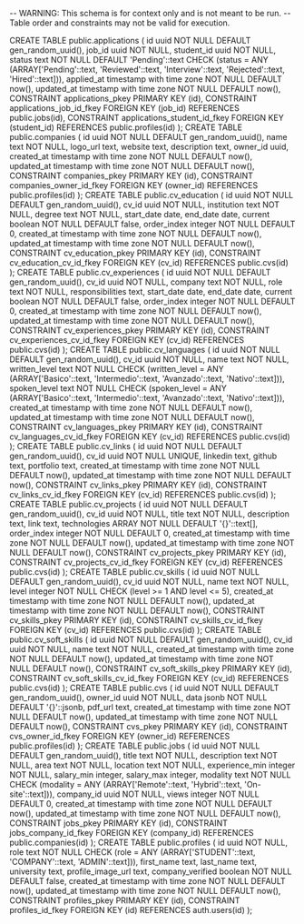 -- WARNING: This schema is for context only and is not meant to be run.
-- Table order and constraints may not be valid for execution.

CREATE TABLE public.applications (
  id uuid NOT NULL DEFAULT gen_random_uuid(),
  job_id uuid NOT NULL,
  student_id uuid NOT NULL,
  status text NOT NULL DEFAULT 'Pending'::text CHECK (status = ANY (ARRAY['Pending'::text, 'Reviewed'::text, 'Interview'::text, 'Rejected'::text, 'Hired'::text])),
  applied_at timestamp with time zone NOT NULL DEFAULT now(),
  updated_at timestamp with time zone NOT NULL DEFAULT now(),
  CONSTRAINT applications_pkey PRIMARY KEY (id),
  CONSTRAINT applications_job_id_fkey FOREIGN KEY (job_id) REFERENCES public.jobs(id),
  CONSTRAINT applications_student_id_fkey FOREIGN KEY (student_id) REFERENCES public.profiles(id)
);
CREATE TABLE public.companies (
  id uuid NOT NULL DEFAULT gen_random_uuid(),
  name text NOT NULL,
  logo_url text,
  website text,
  description text,
  owner_id uuid,
  created_at timestamp with time zone NOT NULL DEFAULT now(),
  updated_at timestamp with time zone NOT NULL DEFAULT now(),
  CONSTRAINT companies_pkey PRIMARY KEY (id),
  CONSTRAINT companies_owner_id_fkey FOREIGN KEY (owner_id) REFERENCES public.profiles(id)
);
CREATE TABLE public.cv_education (
  id uuid NOT NULL DEFAULT gen_random_uuid(),
  cv_id uuid NOT NULL,
  institution text NOT NULL,
  degree text NOT NULL,
  start_date date,
  end_date date,
  current boolean NOT NULL DEFAULT false,
  order_index integer NOT NULL DEFAULT 0,
  created_at timestamp with time zone NOT NULL DEFAULT now(),
  updated_at timestamp with time zone NOT NULL DEFAULT now(),
  CONSTRAINT cv_education_pkey PRIMARY KEY (id),
  CONSTRAINT cv_education_cv_id_fkey FOREIGN KEY (cv_id) REFERENCES public.cvs(id)
);
CREATE TABLE public.cv_experiences (
  id uuid NOT NULL DEFAULT gen_random_uuid(),
  cv_id uuid NOT NULL,
  company text NOT NULL,
  role text NOT NULL,
  responsibilities text,
  start_date date,
  end_date date,
  current boolean NOT NULL DEFAULT false,
  order_index integer NOT NULL DEFAULT 0,
  created_at timestamp with time zone NOT NULL DEFAULT now(),
  updated_at timestamp with time zone NOT NULL DEFAULT now(),
  CONSTRAINT cv_experiences_pkey PRIMARY KEY (id),
  CONSTRAINT cv_experiences_cv_id_fkey FOREIGN KEY (cv_id) REFERENCES public.cvs(id)
);
CREATE TABLE public.cv_languages (
  id uuid NOT NULL DEFAULT gen_random_uuid(),
  cv_id uuid NOT NULL,
  name text NOT NULL,
  written_level text NOT NULL CHECK (written_level = ANY (ARRAY['Basico'::text, 'Intermedio'::text, 'Avanzado'::text, 'Nativo'::text])),
  spoken_level text NOT NULL CHECK (spoken_level = ANY (ARRAY['Basico'::text, 'Intermedio'::text, 'Avanzado'::text, 'Nativo'::text])),
  created_at timestamp with time zone NOT NULL DEFAULT now(),
  updated_at timestamp with time zone NOT NULL DEFAULT now(),
  CONSTRAINT cv_languages_pkey PRIMARY KEY (id),
  CONSTRAINT cv_languages_cv_id_fkey FOREIGN KEY (cv_id) REFERENCES public.cvs(id)
);
CREATE TABLE public.cv_links (
  id uuid NOT NULL DEFAULT gen_random_uuid(),
  cv_id uuid NOT NULL UNIQUE,
  linkedin text,
  github text,
  portfolio text,
  created_at timestamp with time zone NOT NULL DEFAULT now(),
  updated_at timestamp with time zone NOT NULL DEFAULT now(),
  CONSTRAINT cv_links_pkey PRIMARY KEY (id),
  CONSTRAINT cv_links_cv_id_fkey FOREIGN KEY (cv_id) REFERENCES public.cvs(id)
);
CREATE TABLE public.cv_projects (
  id uuid NOT NULL DEFAULT gen_random_uuid(),
  cv_id uuid NOT NULL,
  title text NOT NULL,
  description text,
  link text,
  technologies ARRAY NOT NULL DEFAULT '{}'::text[],
  order_index integer NOT NULL DEFAULT 0,
  created_at timestamp with time zone NOT NULL DEFAULT now(),
  updated_at timestamp with time zone NOT NULL DEFAULT now(),
  CONSTRAINT cv_projects_pkey PRIMARY KEY (id),
  CONSTRAINT cv_projects_cv_id_fkey FOREIGN KEY (cv_id) REFERENCES public.cvs(id)
);
CREATE TABLE public.cv_skills (
  id uuid NOT NULL DEFAULT gen_random_uuid(),
  cv_id uuid NOT NULL,
  name text NOT NULL,
  level integer NOT NULL CHECK (level >= 1 AND level <= 5),
  created_at timestamp with time zone NOT NULL DEFAULT now(),
  updated_at timestamp with time zone NOT NULL DEFAULT now(),
  CONSTRAINT cv_skills_pkey PRIMARY KEY (id),
  CONSTRAINT cv_skills_cv_id_fkey FOREIGN KEY (cv_id) REFERENCES public.cvs(id)
);
CREATE TABLE public.cv_soft_skills (
  id uuid NOT NULL DEFAULT gen_random_uuid(),
  cv_id uuid NOT NULL,
  name text NOT NULL,
  created_at timestamp with time zone NOT NULL DEFAULT now(),
  updated_at timestamp with time zone NOT NULL DEFAULT now(),
  CONSTRAINT cv_soft_skills_pkey PRIMARY KEY (id),
  CONSTRAINT cv_soft_skills_cv_id_fkey FOREIGN KEY (cv_id) REFERENCES public.cvs(id)
);
CREATE TABLE public.cvs (
  id uuid NOT NULL DEFAULT gen_random_uuid(),
  owner_id uuid NOT NULL,
  data jsonb NOT NULL DEFAULT '{}'::jsonb,
  pdf_url text,
  created_at timestamp with time zone NOT NULL DEFAULT now(),
  updated_at timestamp with time zone NOT NULL DEFAULT now(),
  CONSTRAINT cvs_pkey PRIMARY KEY (id),
  CONSTRAINT cvs_owner_id_fkey FOREIGN KEY (owner_id) REFERENCES public.profiles(id)
);
CREATE TABLE public.jobs (
  id uuid NOT NULL DEFAULT gen_random_uuid(),
  title text NOT NULL,
  description text NOT NULL,
  area text NOT NULL,
  location text NOT NULL,
  experience_min integer NOT NULL,
  salary_min integer,
  salary_max integer,
  modality text NOT NULL CHECK (modality = ANY (ARRAY['Remote'::text, 'Hybrid'::text, 'On-site'::text])),
  company_id uuid NOT NULL,
  views integer NOT NULL DEFAULT 0,
  created_at timestamp with time zone NOT NULL DEFAULT now(),
  updated_at timestamp with time zone NOT NULL DEFAULT now(),
  CONSTRAINT jobs_pkey PRIMARY KEY (id),
  CONSTRAINT jobs_company_id_fkey FOREIGN KEY (company_id) REFERENCES public.companies(id)
);
CREATE TABLE public.profiles (
  id uuid NOT NULL,
  role text NOT NULL CHECK (role = ANY (ARRAY['STUDENT'::text, 'COMPANY'::text, 'ADMIN'::text])),
  first_name text,
  last_name text,
  university text,
  profile_image_url text,
  company_verified boolean NOT NULL DEFAULT false,
  created_at timestamp with time zone NOT NULL DEFAULT now(),
  updated_at timestamp with time zone NOT NULL DEFAULT now(),
  CONSTRAINT profiles_pkey PRIMARY KEY (id),
  CONSTRAINT profiles_id_fkey FOREIGN KEY (id) REFERENCES auth.users(id)
);